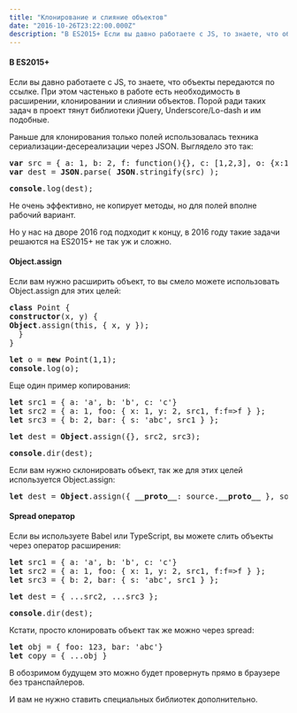 ```yaml
---
title: "Клонирование и слияние объектов"
date: "2016-10-26T23:22:00.000Z"
description: "В ES2015+ Если вы давно работаете с JS, то знаете, что объекты передаются по ссылке. При этом частенько в работе есть необходимо"
---
```


<h4>В ES2015+</h4>
<p>Если вы давно работаете с JS, то знаете, что объекты передаются по ссылке. При этом частенько в работе есть необходимость в расширении, клонировании и слиянии объектов. Порой ради таких задач в проект тянут библиотеки jQuery, Underscore/Lo-dash и им подобные.</p>
<p>Раньше для клонирования только полей использовалась техника сериализации-десереализации через JSON. Выглядело это так:</p>
<pre><strong>var</strong> src = { a: 1, b: 2, f: function(){}, c: [1,2,3], o: {x:1,y:2} }<br><strong>var</strong> dest = <strong>JSON</strong>.parse( <strong>JSON</strong>.stringify(src) );</pre>
<pre><strong>console</strong>.log(dest);</pre>
<p>Не очень эффективно, не копирует методы, но для полей вполне рабочий вариант.</p>
<p>Но у нас на дворе 2016 год подходит к концу, в 2016 году такие задачи решаются на ES2015+ не так уж и сложно.</p>
<h4>Object.assign</h4>
<p>Если вам нужно расширить объект, то вы смело можете использовать Object.assign для этих целей:</p>
<pre><strong>class</strong> Point {<br><strong>constructor</strong>(x, y) {<br><strong>Object</strong>.assign(this, { x, y });<br>  }<br>}</pre>
<pre><strong>let</strong> o = <strong>new</strong> Point(1,1);<br><strong>console</strong>.log(o);</pre>
<p>Еще один пример копирования:</p>
<pre><strong>let</strong> src1 = { a: 'a', b: 'b', c: 'c'}<br><strong>let</strong> src2 = { a: 1, foo: { x: 1, y: 2, src1, f:f=&gt;f } };<br><strong>let</strong> src3 = { b: 2, bar: { s: 'abc', src1 } };</pre>
<pre><strong>let</strong> dest = <strong>Object</strong>.assign({}, src2, src3);</pre>
<pre><strong>console</strong>.dir(dest);</pre>
<p>Если вам нужно склонировать объект, так же для этих целей используется Object.assign:</p>
<pre><strong>let</strong> dest = <strong>Object</strong>.assign({ <strong>__proto__</strong>: source.<strong>__proto__</strong> }, source);</pre>
<h4>Spread оператор</h4>
<p>Если вы используете Babel или TypeScript, вы можете слить объекты через оператор расширения:</p>
<pre><strong>let</strong> src1 = { a: 'a', b: 'b', c: 'c'}<br><strong>let</strong> src2 = { a: 1, foo: { x: 1, y: 2, src1, f:f=&gt;f } };<br><strong>let</strong> src3 = { b: 2, bar: { s: 'abc', src1 } };</pre>
<pre><strong>let</strong> dest = { ...src2, ...src3 };</pre>
<pre><strong>console</strong>.dir(dest);</pre>
<p>Кстати, просто клонировать объект так же можно через spread:</p>
<pre><strong>let </strong>obj = { foo: 123, bar: 'abc'}<br><strong>let </strong>copy = { ...obj }</pre>
<p>В обозримом будущем это можно будет провернуть прямо в браузере без транспайлеров.</p>
<p>И вам не нужно ставить специальных библиотек дополнительно.</p>


